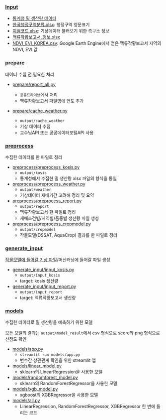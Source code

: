 ### [Input](input)
- [통계청 밀 생산량 데이터](input/kosis_wheat)
- [한국행정구역분류.xlsx](input/한국행정구역분류.xlsx): 행정구역 영문표기
- [지점코드.xlsx](input/지점코드.xlsx): 기상데이터 불러오기 위한 측구소 정보
- [맥류작황보고서_정보.xlsx](input/맥류작황보고서_정보.xlsx)
- [NDVI_EVI_KOREA.csv](input/NVI_EVI_KOREA.csv): Google Earth Engine에서 얻은 맥류작황보고서 지역의 NDVI, EVI 값

### [prepare](prepare)
데이터 수집 전 필요한 처리
- [prepare/report_all.py](prepare/report_filename/report_all.py)
  - ```공유드라이브```에서 처리 
  - 맥류작황보고서 파일명에 연도 추가

- [prepare/cache_weather.py](prepare/cache_weather.py)
  - ```output/cache_weather```
  - 기상 데이터 수집
  - 교수님API 또는 공공데이터포털API 사용

### [preprocess](preprocess)
수집한 데이터를 한 파일로 정리
- [preprocess/preprocess_kosis.py](preprocess/preprocess_kosis.py)
  - ```output/kosis ```
  - 통계청에서 수집한 밀 생산량 xlsx 파일의 형식을 통일
- [preprocess/preprocess_weather.py](preprocess/preprocess_weather.py)
  - ```output/weather```
  - 기상데이터 재배기간 고려해 정리 및 요약
- [preprocess/preprocess_report.py](preprocess/preprocess_report.py)
  - ```output/report```
  - 맥류작황보고서 한 파일로 정리
  - 재배조건별/지역별/품종별 생산량 파일 생성
- [preprocess/preprocess_cropmodel.py](preprocess/preprocess_cropmodel.py)
  - ```output/cropmodel```
  - 작물모델(DSSAT, AquaCrop) 결과를 한 파일로 정리

### [generate_input](generate_input)
[작물모델에 들어갈 기상 파일](https://github.com/EthanSeok/Crop_model_preprocessing/tree/main)/머신러닝에 들어갈 파일 생성
- [generate_input/input_kosis.py](generate_input/input_kosis.py)
  - ```output/input_kosis```
  - target: kosis 생산량
- [generate_input/input_report.py](generate_input/input_report.py)
  - ```output/input_report```
  - target: 맥류작황보고서 생산량

### [models](models)
수집한 데이터로 밀 생산량을 예측하기 위한 모델

모든 모델의 결과는 ```output/model_result```에서 csv 형식으로 score와 png 형식으로 산점도 확인

- [models/app.py](models/app.py)
  - ```streamlit run models/app.py```
  - 변수간 상관관계 확인을 위한  streamlit 앱
- [models/linear_model.py](models/linear_model.py)
  - sklearn의 LinearRegression을 사용한 모델
- [models/randomforest_model.py](models/randomforest_model.py)
  - sklearn의 RandomForestRegressor을 사용한 모델
- [models/xgb_model.py](models/xgb_model.py)
  - xgboost의 XGBRegressor을 사용한 모델
- [models/all.py](models/models_kosis.py)
  - LinearRegression, RandomForestRegressor, XGBRegressor 한 번에 돌리는 코드